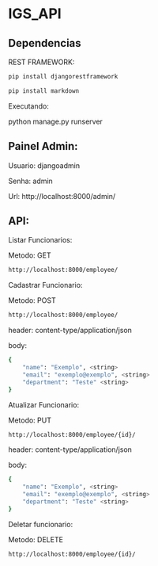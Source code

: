 # IGS_API

## Dependencias

REST FRAMEWORK:

```sh
pip install djangorestframework
```
```sh
pip install markdown
```

Executando:

python manage.py runserver

## Painel Admin:
Usuario: djangoadmin

Senha: admin

Url: http://localhost:8000/admin/

## API:

Listar Funcionarios:

Metodo: GET
```sh
http://localhost:8000/employee/
```

Cadastrar Funcionario:

Metodo: POST
```sh
http://localhost:8000/employee/
```

header: content-type/application/json

body:
```sh
{
    "name": "Exemplo", <string>   
    "email": "exemplo@exemplo", <string>    
    "department": "Teste" <string>   
}
```

Atualizar Funcionario:

Metodo: PUT
```sh
http://localhost:8000/employee/{id}/
```
header: content-type/application/json

body:
```sh
{
    "name": "Exemplo", <string>
    "email": "exemplo@exemplo", <string>
    "department": "Teste" <string>
}
```
Deletar funcionario:

Metodo: DELETE
```sh
http://localhost:8000/employee/{id}/
```
